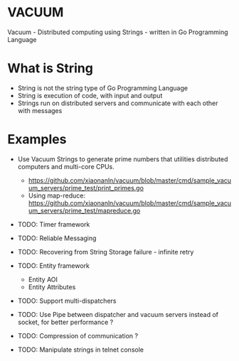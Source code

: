# VACUUM
Vacuum - Distributed computing using Strings - written in Go Programming Language

# What is String
* String is not the string type of Go Programming Language
* String is execution of code, with input and output
* Strings run on distributed servers and communicate with each other with messages

# Examples
* Use Vacuum Strings to generate prime numbers that utilities distributed computers and multi-core CPUs.
  * https://github.com/xiaonanln/vacuum/blob/master/cmd/sample_vacuum_servers/prime_test/print_primes.go
  * Using map-reduce: https://github.com/xiaonanln/vacuum/blob/master/cmd/sample_vacuum_servers/prime_test/mapreduce.go

* TODO: Timer framework
* TODO: Reliable Messaging
* TODO: Recovering from String Storage failure - infinite retry
* TODO: Entity framework
    * Entity AOI
    * Entity Attributes
* TODO: Support multi-dispatchers
* TODO: Use Pipe between dispatcher and vacuum servers instead of socket, for better performance ?
* TODO: Compression of communication ?
* TODO: Manipulate strings in telnet console